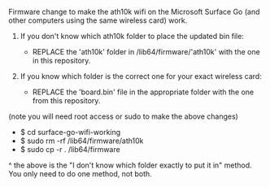 Firmware change to make the ath10k  wifi on the Microsoft Surface Go (and other computers using the same wireless card) work.

1. If you don't know which ath10k folder to place the updated bin file:
	- REPLACE the 'ath10k' folder in /lib64/firmware/'ath10k' with the one in this repository.

2. If you know which folder is the correct one for your exact wireless card:
	- REPLACE the 'board.bin' file in the appropriate folder with the one from this repository.

(note you will need root access or sudo to make the above changes)

- $ cd surface-go-wifi-working
- $ sudo rm -rf /lib64/firmware/ath10k
- $ sudo cp -r . /lib64/firmware

^ the above is the "I don't know which folder exactly to put it in" method. You only need to do one method, not both.
